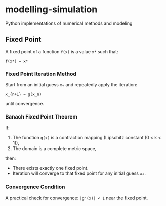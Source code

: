 # modelling-simulation
Python implementations of numerical methods and modeling


## Fixed Point 

A fixed point of a function `f(x)` is a value `x*` such that:

`f(x*) = x*`

### Fixed Point Iteration Method

Start from an initial guess `x₀` and repeatedly apply the iteration:

`x_{n+1} = g(x_n)`

until convergence.

### Banach Fixed Point Theorem

If:

1. The function `g(x)` is a contraction mapping (Lipschitz constant \(0 < k < 1\)),
2. The domain is a complete metric space,

then:

- There exists exactly one fixed point.
- Iteration will converge to that fixed point for any initial guess `x₀`.

### Convergence Condition

A practical check for convergence: `|g'(x)| < 1` near the fixed point.



